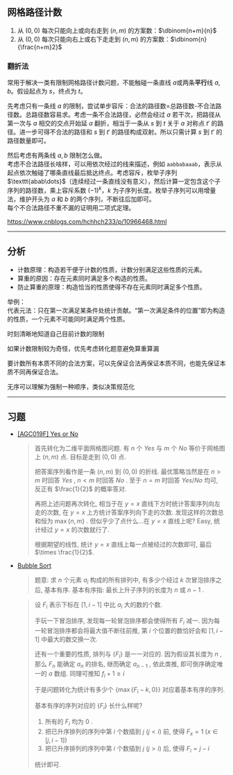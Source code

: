 ## 网格路径计数

1. 从 $(0, 0)$ 每次只能向上或向右走到 $(n, m)$ 的方案数：$\dbinom{n+m}{n}$
2. 从 $(0, 0)$ 每次只能向右上或右下走走到 $(n, m)$ 的方案数：$\dbinom{n}{\frac{n+m}2}$

### 翻折法

常用于解决一类有限制网格路径计数问题，不能触碰一条直线 $a$或两条**平行**线 $a, b$。假设起点为 $s$，终点为 $t$。

先考虑只有一条线 $a$ 的限制，尝试单步容斥：合法的路径数=总路径数-不合法路径数。总路径数容易求。考虑一条不合法路径，必然会经过 $a$ 若干次，把路径从第一次与 $a$ 相交的交点开始延 $a$ 翻折，相当于一条从 $s$ 到 $t$ 关于 $a$ 对称点 $t'$ 的路径。进一步可得不合法的路径和 $s$ 到 $t'$ 的路径构成双射。所以只需计算 $s$ 到 $t'$ 的路径数量即可。

然后考虑有两条线 $a, b$ 限制怎么做。  
考虑不合法路径长啥样，可以用依次经过的线来描述，例如 $\texttt{aabbabaaab}$，表示从起点依次触碰了哪条直线最后抵达终点。考虑容斥，枚举子序列 $\texttt{abab\dots}$（连续经过一条直线没有意义），然后计算一定包含这个子序列的路径数，乘上容斥系数 $(-1)^k$，$k$ 为子序列长度。枚举子序列可以用增量法，维护开头为 $a$ 和 $b$ 的两个序列，不断往后加即可。  
每个不合法路径不重不漏的证明用二项式定理。

https://www.cnblogs.com/hchhch233/p/10966468.html

---

## 分析

* 计数原理：构造若干便于计数的性质，计数分别满足这些性质的元素。
* 算重的原因：存在元素同时满足多个构造的性质。
* 防止算重的原理：构造恰当的性质使得不存在元素同时满足多个性质。

举例：  
代表元法：只在第一次满足某条件处统计贡献。“第一次满足条件的位置”即为构造的性质，一个元素不可能同时满足两个性质。

时刻清晰地知道自己目前计数的限制

如果计数限制较为奇怪，优先考虑转化题意避免算重算漏

要计数所有本质不同的合法方案，可以先保证合法再保证本质不同，也能先保证本质不同再保证合法。

无序可以理解为强制一种顺序，类似决策规范化

---

## 习题

* [[AGC019F] Yes or No](https://www.luogu.com.cn/problem/AT2705)

	> 首先转化为二维平面网格图问题. 有 $n$ 个 $Yes$ 与 $m$ 个 $No$ 等价于网格图上 $(n, m)$ 点. 目标是走到 $(0, 0)$ 点.
	>
	> 把答案序列看作是一条 $(n, m)$ 到 $(0, 0)$ 的折线. 最优策略当然是在 $n > m$ 时回答 $Yes$ , $n < m$ 时回答 $No$ . 至于 $n = m$ 时回答 $Yes/No$ 均可, 反正有 $\frac{1}{2}$ 的概率答对.
	>
	> 再把上述问题再次转化, 相当于在 $y = x$ 直线下方时统计答案序列向左走的次数, 在 $y = x$ 上方统计答案序列向下走的次数. 发现这样的次数总和恒为 $\max \left\{n, m\right\}$ . 但似乎少了点什么...在 $y = x$ 直线上呢? Easy, 统计经过 $y=x$ 的次数就行了.
	>
	> 根据期望的线性, 统计 $y = x$ 直线上每一点被经过的次数即可, 最后 $\times \frac{1}{2}$.
	
* [Bubble Sort](https://codeforces.com/gym/102222/problem/I)

	> 题意: 求 $n$ 个元素 $a_i$ 构成的所有排列中, 有多少个经过 $k$ 次冒泡排序之后, 基本有序. 基本有序指: 最长上升子序列的长度为 $n$ 或 $n−1$ .

	> 设 $F_i$ 表示下标在 $[1, i - 1]$ 中比 $a_i$ 大的数的个数.
	>
	> 手玩一下冒泡排序, 发现每一轮冒泡排序都会使得所有 $F_i$ 减一. 因为每一轮冒泡排序都会将最大值不断往前推, 第 $i$ 个位置的数恰好会和 $[1, i - 1]$ 中最大的数交换一次.
	>
	> 还有一个重要的性质, 排列与 $\left\{F_i\right\}$ 是一一对应的. 因为假设其长度为 $n$ , 那么 $F_n$ 能确定 $a_n$ 的排名, 继而确定 $a_{n-1}$ , 依此类推, 即可倒序确定唯一的 $a$ 数组. 同理可推知 $f_i + 1 \geq i$
	>
	> 于是问题转化为统计有多少个 $\left\{\max \left\{F_i-k, 0\right\}\right\}$ 对应着基本有序的序列.
	>
	> 基本有序的序列对应的 $\left\{F_i\right\}$ 长什么样呢?
	>
	> 1. 所有的 $F_i$ 均为 $0$ .
	> 2. 把已升序排列的序列中第 $i$ 个数插到 $j \ (j < i)$ 前, 使得 $F_x = 1 \ (x \in [j, i - 1])$
	> 3. 把已升序排列的序列中第 $i$ 个数插到 $j \ (j > i)$ 后, 使得 $F_i= j - i$
	>
	> 统计即可.

